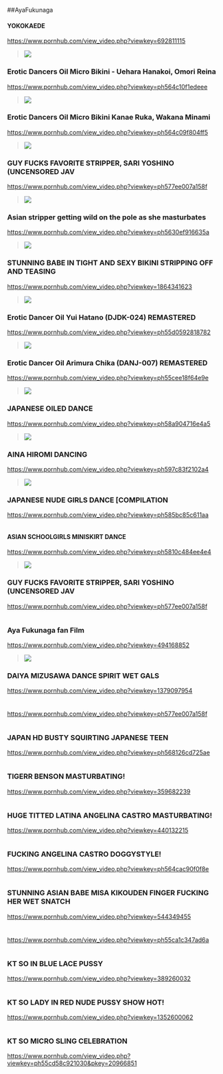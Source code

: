 ##AyaFukunaga
#### YOKOKAEDE
https://www.pornhub.com/view_video.php?viewkey=692811115
>![](https://ci.phncdn.com/videos/201206/11/5168087/original/(m=ecuKGgaaaa)(mh=XZQrtvOHKqiTYwrw)16.jpg)
### Erotic Dancers Oil Micro Bikini - Uehara Hanakoi, Omori Reina 
https://www.pornhub.com/view_video.php?viewkey=ph564c10f1edeee
>![](https://bi.phncdn.com/videos/201511/18/61871251/original/(m=ecuKGgaaaa)(mh=605Rd8zMJtr4-8VR)7.jpg)
### Erotic Dancers Oil Micro Bikini Kanae Ruka, Wakana Minami
https://www.pornhub.com/view_video.php?viewkey=ph564c09f804ff5
>![](https://bi.phncdn.com/videos/201511/18/61869531/original/(m=ecuKGgaaaa)(mh=NCOwHdYbsjTWdfbS)4.jpg)
### GUY FUCKS FAVORITE STRIPPER, SARI YOSHINO (UNCENSORED JAV
https://www.pornhub.com/view_video.php?viewkey=ph577ee007a158f
>![](https://bi.phncdn.com/videos/201607/07/81597791/original/(m=ecuKGgaaaa)(mh=jE6DjDHO_EdBaO3_)6.jpg)
### Asian stripper getting wild on the pole as she masturbates
https://www.pornhub.com/view_video.php?viewkey=ph5630ef916635a
>![](https://ci.phncdn.com/videos/201510/28/60458431/original/(m=ecuKGgaaaa)(mh=yEleoBbbLhq4PP_J)10.jpg)
### STUNNING BABE IN TIGHT AND SEXY BIKINI STRIPPING OFF AND TEASING
https://www.pornhub.com/view_video.php?viewkey=1864341623
>![](https://ci.phncdn.com/videos/201310/13/18482212/original/(m=ecuKGgaaaa)(mh=HAELZf3rfrlz9gy_)9.jpg)
### Erotic Dancer Oil Yui Hatano (DJDK-024) REMASTERED
https://www.pornhub.com/view_video.php?viewkey=ph55d0592818782
>![](https://ci.phncdn.com/videos/201508/16/55178851/original/(m=ecuKGgaaaa)(mh=Jimu6CafsHclTdFO)10.jpg)
### Erotic Dancer Oil Arimura Chika (DANJ-007) REMASTERED
https://www.pornhub.com/view_video.php?viewkey=ph55cee18f64e9e
>![](https://ci.phncdn.com/videos/201508/15/55107221/original/(m=ecuKGgaaaa)(mh=sJsG5Dy_V7miNiVk)4.jpg)
### JAPANESE OILED DANCE
https://www.pornhub.com/view_video.php?viewkey=ph58a904716e4a5
>![](https://ci.phncdn.com/videos/201702/19/106697502/original/(m=ecuKGgaaaa)(mh=8q7ACM0itBNnhdtN)6.jpg)
### AINA HIROMI DANCING
https://www.pornhub.com/view_video.php?viewkey=ph597c83f2102a4
>![](https://ci.phncdn.com/videos/201707/29/126340071/original/(m=ecuKGgaaaa)(mh=aqd0Mkl_e4KYwP4s)10.jpg)
### JAPANESE NUDE GIRLS DANCE [COMPILATION
https://www.pornhub.com/view_video.php?viewkey=ph585bc85c611aa
>![]()
#### ASIAN SCHOOLGIRLS MINISKIRT DANCE
https://www.pornhub.com/view_video.php?viewkey=ph5810c484ee4e4
>![](https://ci.phncdn.com/videos/201610/26/94159301/original/(m=ecuKGgaaaa)(mh=69BV6y2cAQtUKBFZ)2.jpg)
### GUY FUCKS FAVORITE STRIPPER, SARI YOSHINO (UNCENSORED JAV
https://www.pornhub.com/view_video.php?viewkey=ph577ee007a158f
>![]()
### Aya Fukunaga fan Film
https://www.pornhub.com/view_video.php?viewkey=494168852
>![](https://bi.phncdn.com/videos/201310/28/19056252/original/(m=ecuKGgaaaa)(mh=k2CqbrJEIMTAYUiI)6.jpg)
### DAIYA MIZUSAWA DANCE SPIRIT WET GALS
https://www.pornhub.com/view_video.php?viewkey=1379097954
>![]()
###
https://www.pornhub.com/view_video.php?viewkey=ph577ee007a158f
>![]()
### JAPAN HD BUSTY SQUIRTING JAPANESE TEEN
https://www.pornhub.com/view_video.php?viewkey=ph568126cd725ae
>![]()
### TIGERR BENSON MASTURBATING!
https://www.pornhub.com/view_video.php?viewkey=359682239
>![]()
### HUGE TITTED LATINA ANGELINA CASTRO MASTURBATING!
https://www.pornhub.com/view_video.php?viewkey=440132215
>![]()
### FUCKING ANGELINA CASTRO DOGGYSTYLE!
https://www.pornhub.com/view_video.php?viewkey=ph564cac90f0f8e
>![]()
### STUNNING ASIAN BABE MISA KIKOUDEN FINGER FUCKING HER WET SNATCH
https://www.pornhub.com/view_video.php?viewkey=544349455
>![]()
### 
https://www.pornhub.com/view_video.php?viewkey=ph55ca1c347ad6a
>![]()
### KT SO IN BLUE LACE PUSSY
https://www.pornhub.com/view_video.php?viewkey=389260032
>![]()
### KT SO LADY IN RED NUDE PUSSY SHOW HOT!
https://www.pornhub.com/view_video.php?viewkey=1352600062
>![]()
### KT SO MICRO SLING CELEBRATION
https://www.pornhub.com/view_video.php?viewkey=ph55cd58c921030&pkey=20966851
>![]()
